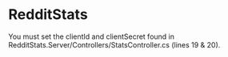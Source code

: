 # RedditStats

You must set the clientId and clientSecret found in RedditStats.Server/Controllers/StatsController.cs (lines 19 & 20).
